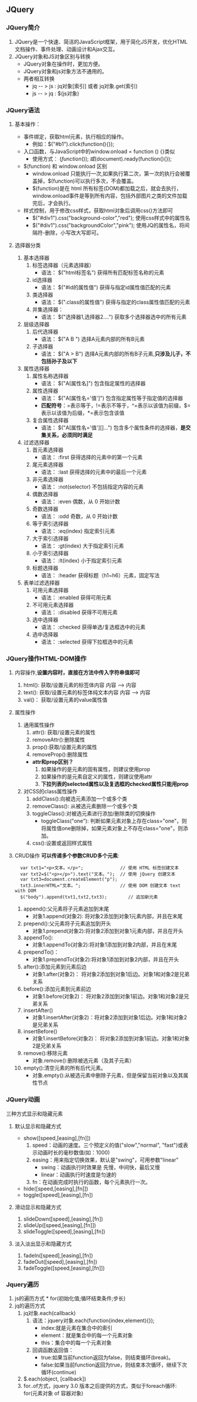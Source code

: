 ## JQuery

### JQuery简介
1. JQuery是一个快速、简洁的JavaScript框架，用于简化JS开发，优化HTML文档操作、事件处理、动画设计和Ajax交互。
2. JQuery对象和JS对象区别与转换
    + JQuery对象在操作时，更加方便。
    + JQuery对象和js对象方法不通用的。
    + 两者相互转换
       * jq -- > js : jq对象[索引] 或者 jq对象.get(索引)
       * js -- > jq : $(js对象)

### JQuery语法
1. 基本操作：
    + 事件绑定，获取html元素，执行相应的操作。
        + 例如：$("#b1").click(function(){});
    + 入口函数，与JavaScript中的window.onload = function () {}类似
        + 使用方式： $(function () {});或$(document).ready(function(){});
    + $(function)  和 window.onload 区别
        + window.onload 只能执行一次,如果执行第二次，第一次的执行会被覆盖掉，$(function)可以执行多次，不会覆盖。
        + $(function)是在 html 所有标签(DOM)都加载之后，就会去执行，window.onload事件是等到所有内容，包括外部图片之类的文件加载完后，才会执行。
    + 样式控制，用于修改css样式，获取html对象后调用css()方法即可
        + $("#div1").css("background-color","red"); 使用css样式中的属性名
        + $("#div1").css("backgroundColor","pink"); 使用JQ的属性名，将间隔符-删除，小写改大写即可。
        
2. 选择器分类
    1. 基本选择器
        1. 标签选择器（元素选择器）
            * 语法： $("html标签名") 获得所有匹配标签名称的元素
      	2. id选择器 
      		* 语法： $("#id的属性值") 获得与指定id属性值匹配的元素
      	3. 类选择器
      		* 语法： $(".class的属性值") 获得与指定的class属性值匹配的元素
      	4. 并集选择器：
      		* 语法： $("选择器1,选择器2....") 获取多个选择器选中的所有元素
    2. 层级选择器
      	1. 后代选择器
      		* 语法： $("A B ") 选择A元素内部的所有B元素		
      	2. 子选择器
      		* 语法： $("A > B") 选择A元素内部的所有B子元素,**只涉及儿子，不包括孙子及以下**
    3. 属性选择器
      	1. 属性名称选择器 
      		* 语法： $("A[属性名]") 包含指定属性的选择器
      	2. 属性选择器
      		* 语法： $("A[属性名='值']") 包含指定属性等于指定值的选择器
      		* **匹配符号**：=表示等于，!=表示不等于，^=表示以该值为前缀，$=表示以该值为后缀，*=表示包含该值
      	3. 复合属性选择器
         	* 语法： $("A[属性名='值'][]...") 包含多个属性条件的选择器，**是交集关系，必须同时满足**
    4. 过滤选择器
      	1. 首元素选择器 
      		* 语法： :first 获得选择的元素中的第一个元素
      	2. 尾元素选择器 
      		* 语法： :last 获得选择的元素中的最后一个元素
      	3. 非元素选择器
      		* 语法： :not(selector) 不包括指定内容的元素
      	4. 偶数选择器
      		* 语法： :even 偶数，从 0 开始计数
      	5. 奇数选择器
      		* 语法： :odd 奇数，从 0 开始计数
      	6. 等于索引选择器
      		* 语法： :eq(index) 指定索引元素
      	7. 大于索引选择器 
      		* 语法： :gt(index) 大于指定索引元素
      	8. 小于索引选择器 
      		* 语法： :lt(index) 小于指定索引元素
      	9. 标题选择器
      		* 语法： :header 获得标题（h1~h6）元素，固定写法
    5. 表单过滤选择器
      	1. 可用元素选择器 
      		* 语法： :enabled 获得可用元素
      	2. 不可用元素选择器 
      		* 语法： :disabled 获得不可用元素
      	3. 选中选择器 
      		* 语法： :checked 获得单选/复选框选中的元素
      	4. 选中选择器 
      		* 语法： :selected 获得下拉框选中的元素
      		
### JQuery操作HTML-DOM操作
1. 内容操作,**设置内容时，直接在方法中传入字符串值即可**
    1. html(): 获取/设置元素的标签体内容   <a><font>内容</font></a>  --> <font>内容</font>
	2. text(): 获取/设置元素的标签体纯文本内容   <a><font>内容</font></a> --> 内容
	3. val()： 获取/设置元素的value属性值
	
2. 属性操作
    1. 通用属性操作
        1. attr(): 获取/设置元素的属性
        2. removeAttr():删除属性
        3. prop():获取/设置元素的属性
        4. removeProp():删除属性
        * **attr和prop区别？**
            1. 如果操作的是元素的固有属性，则建议使用prop
            2. 如果操作的是元素自定义的属性，则建议使用attr
            3. **下拉列表的selected属性以及复选框的checked属性只能用prop**
    2. 对CSS的class属性操作
        1. addClass():向被选元素添加一个或多个类
        2. removeClass(): 从被选元素删除一个或多个类
        3. toggleClass():对被选元素进行添加/删除类的切换操作
            * toggleClass("one"): 判断如果元素对象上存在class="one"，则将属性值one删除掉，如果元素对象上不存在class="one"，则添加。
        4. css():设置或返回样式属性
3. CRUD操作
    **可以传递多个参数CRUD多个元素**:
    ```
      var txt1="<p>文本。</p>";              // 使用 HTML 标签创建文本
      var txt2=$("<p></p>").text("文本。");  // 使用 jQuery 创建文本
      var txt3=document.createElement("p");
      txt3.innerHTML="文本。";               // 使用 DOM 创建文本 text with DOM
      $("body").append(txt1,txt2,txt3);        // 追加新元素
    ```
    1. append():父元素将子元素追加到末尾
        * 对象1.append(对象2): 将对象2添加到对象1元素内部，并且在末尾
    2. prepend():父元素将子元素追加到开头
        * 对象1.prepend(对象2):将对象2添加到对象1元素内部，并且在开头
    3. appendTo():
        * 对象1.appendTo(对象2):将对象1添加到对象2内部，并且在末尾
    4. prependTo()：
        * 对象1.prependTo(对象2):将对象1添加到对象2内部，并且在开头
    5. after():添加元素到元素后边
        * 对象1.after(对象2)： 将对象2添加到对象1后边。对象1和对象2是兄弟关系
    6. before():添加元素到元素前边
        * 对象1.before(对象2)： 将对象2添加到对象1前边。对象1和对象2是兄弟关系
    7. insertAfter()
        * 对象1.insertAfter(对象2)：将对象2添加到对象1后边。对象1和对象2是兄弟关系
    8. insertBefore()
        * 对象1.insertBefore(对象2)： 将对象2添加到对象1前边。对象1和对象2是兄弟关系
    9. remove():移除元素
        * 对象.remove():删除被选元素（及其子元素）
    10. empty():清空元素的所有后代元素。
        * 对象.empty():从被选元素中删除子元素，但是保留当前对象以及其属性节点
        
### JQuery动画
三种方式显示和隐藏元素
1. 默认显示和隐藏方式
    + show([speed,[easing],[fn]])
        1. speed：动画的速度。三个预定义的值("slow","normal", "fast")或表示动画时长的毫秒数值(如：1000)
        2. easing：用来指定切换效果，默认是"swing"，可用参数"linear"
            * swing：动画执行时效果是 先慢，中间快，最后又慢
            * linear：动画执行时速度是匀速的
        3. fn：在动画完成时执行的函数，每个元素执行一次。
    + hide([speed,[easing],[fn]])
    + toggle([speed],[easing],[fn])

2. 滑动显示和隐藏方式
    1. slideDown([speed],[easing],[fn])
    2. slideUp([speed,[easing],[fn]])
    3. slideToggle([speed],[easing],[fn])

3. 淡入淡出显示和隐藏方式
    1. fadeIn([speed],[easing],[fn])
    2. fadeOut([speed],[easing],[fn])
    3. fadeToggle([speed,[easing],[fn]])
    
    
### Jquery遍历
1. js的遍历方式
        * for(初始化值;循环结束条件;步长)
2. jq的遍历方式
    1. jq对象.each(callback)
        1. 语法：jquery对象.each(function(index,element){});  
            * index:就是元素在集合中的索引
            * element：就是集合中的每一个元素对象
            * this：集合中的每一个元素对象
        2. 回调函数返回值：
            * true:如果当前function返回为false，则结束循环(break)。
            * false:如果当前function返回为true，则结束本次循环，继续下次循环(continue)
    2. $.each(object, [callback])
    3. for..of方式，jquery 3.0 版本之后提供的方式，类似于foreach循环: for(元素对象 of 容器对象)